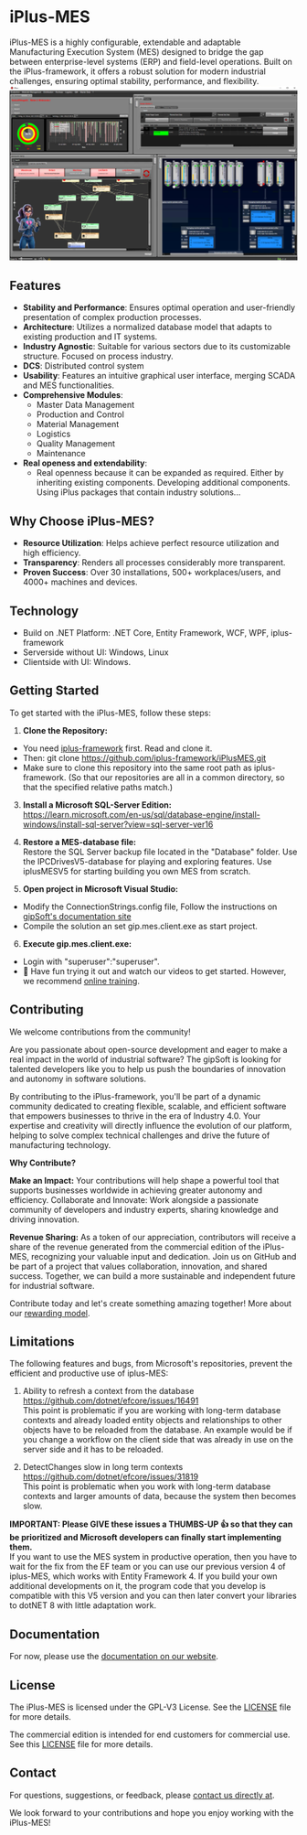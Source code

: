 # iPlus-MES

iPlus-MES is a highly configurable, extendable and adaptable Manufacturing Execution System (MES) designed to bridge the gap between enterprise-level systems (ERP) and field-level operations. Built on the iPlus-framework, it offers a robust solution for modern industrial challenges, ensuring optimal stability, performance, and flexibility.
![myimage-alt-tag](https://github.com/iplus-framework/iPlus-Docs/blob/main/Images/iplus-MES-Screenshot.jpg)

## Features

- **Stability and Performance**: Ensures optimal operation and user-friendly presentation of complex production processes.
- **Architecture**: Utilizes a normalized database model that adapts to existing production and IT systems.
- **Industry Agnostic**: Suitable for various sectors due to its customizable structure. Focused on process industry.
- **DCS**: Distributed control system
- **Usability**: Features an intuitive graphical user interface, merging SCADA and MES functionalities.
- **Comprehensive Modules**:
  - Master Data Management
  - Production and Control
  - Material Management
  - Logistics
  - Quality Management
  - Maintenance
- **Real openess and extendability**:
  - Real openness because it can be expanded as required. Either by inheriting existing components. Developing additional components. Using iPlus packages that contain industry solutions...

## Why Choose iPlus-MES?
- **Resource Utilization**: Helps achieve perfect resource utilization and high efficiency.
- **Transparency**: Renders all processes considerably more transparent.
- **Proven Success**: Over 30 installations, 500+ workplaces/users, and 4000+ machines and devices.

## Technology
- Build on .NET Platform: .NET Core, Entity Framework, WCF, WPF, iplus-framework
- Serverside without UI: Windows, Linux
- Clientside with UI: Windows.

## Getting Started
To get started with the iPlus-MES, follow these steps:

1. **Clone the Repository:**
  - You need [iplus-framework](https://github.com/iplus-framework/iPlus) first. Read and clone it.
  - Then: git clone https://github.com/iplus-framework/iPlusMES.git
  - Make sure to clone this repository into the same root path as iplus-framework. (So that our repositories are all in a common directory, so that the specified relative paths match.)

3. **Install a Microsoft SQL-Server Edition:**  
https://learn.microsoft.com/en-us/sql/database-engine/install-windows/install-sql-server?view=sql-server-ver16

4. **Restore a MES-database file:**  
Restore the SQL Server backup file located in the "Database" folder. Use the IPCDrivesV5-database for playing and exploring features. Use iplusMESV5 for starting building you own MES from scratch.

5. **Open project in Microsoft Visual Studio:**
  - Modify the ConnectionStrings.config file, Follow the instructions on [gipSoft's documentation site](https://iplus-framework.com/en/documentation/Read/Index/View/b00675a8-718c-4c13-9d6d-5e751397ac5f?chapterID=193d292e-df31-405e-a3e9-f1116846bf86#ItemTextTranslationID_d0551cc7-f767-4790-8ecb-8771836ebac7)
  - Compile the solution an set gip.mes.client.exe as start project.

6. **Execute gip.mes.client.exe:**
  - Login with "superuser":"superuser".
  - 🤗 Have fun trying it out and watch our videos to get started. However, we recommend [online training](https://iplus-framework.com/en?section=Support%20%26%20Training#d57ccb45-9050-41cb-a177-9e8c05028931).

## Contributing

We welcome contributions from the community! 

Are you passionate about open-source development and eager to make a real impact in the world of industrial software? The gipSoft is looking for talented developers like you to help us push the boundaries of innovation and autonomy in software solutions.

By contributing to the iPlus-framework, you'll be part of a dynamic community dedicated to creating flexible, scalable, and efficient software that empowers businesses to thrive in the era of Industry 4.0. Your expertise and creativity will directly influence the evolution of our platform, helping to solve complex technical challenges and drive the future of manufacturing technology.

**Why Contribute?**

**Make an Impact:** Your contributions will help shape a powerful tool that supports businesses worldwide in achieving greater autonomy and efficiency.
Collaborate and Innovate: Work alongside a passionate community of developers and industry experts, sharing knowledge and driving innovation.

**Revenue Sharing:** As a token of our appreciation, contributors will receive a share of the revenue generated from the commercial edition of the iPlus-MES, recognizing your valuable input and dedication.
Join us on GitHub and be part of a project that values collaboration, innovation, and shared success. Together, we can build a more sustainable and independent future for industrial software.

Contribute today and let's create something amazing together!
More about our [rewarding model](https://iplus-framework.com/en/documentation/Read/Index/View/a4100937-4d88-487d-ab3b-e599412e2a2f?workspaceSchemaID=ab0bc53f-decf-4101-9cee-111b6cbc5b24).

## Limitations
The following features and bugs, from Microsoft's repositories, prevent the efficient and productive use of iplus-MES:

1. Ability to refresh a context from the database
https://github.com/dotnet/efcore/issues/16491  
This point is problematic if you are working with long-term database contexts and already loaded entity objects and relationships to other objects have to be reloaded from the database. An example would be if you change a workflow on the client side that was already in use on the server side and it has to be reloaded.

2. DetectChanges slow in long term contexts
https://github.com/dotnet/efcore/issues/31819  
This point is problematic when you work with long-term database contexts and larger amounts of data, because the system then becomes slow.

**IMPORTANT: Please GIVE these issues a THUMBS-UP 👍 so that they can be prioritized and Microsoft developers can finally start implementing them.**  
If you want to use the MES system in productive operation, then you have to wait for the fix from the EF team or you can use our previous version 4 of iplus-MES, which works with Entity Framework 4. If you build your own additional developments on it, the program code that you develop is compatible with this V5 version and you can then later convert your libraries to dotNET 8 with little adaptation work.

## Documentation

For now, please use the [documentation on our website]([https://iplus-framework.com/en/documentation/Home/Schema/View/bce1702a-7637-4b98-83db-01a9d7a3a156](https://iplus-framework.com/en/documentation/Home/Schema/View/e0703b3b-647a-46a6-8c53-8706e9cb128b)).

## License

The iPlus-MES is licensed under the GPL-V3 License. See the [LICENSE](LICENSE) file for more details.

The commercial edition is intended for end customers for commercial use. See this [LICENSE](https://iplus-framework.com/en/documentation/Read/Index/View/8dec2941-f7ed-4bed-92a5-0e07404e359a?workspaceSchemaID=ab0bc53f-decf-4101-9cee-111b6cbc5b24) file for more details.

## Contact

For questions, suggestions, or feedback, please [contact us directly at](https://iplus-framework.com/en?section=Contact#aedf447c-2a3a-4bfe-9e0a-a9c5740e4f8e).

We look forward to your contributions and hope you enjoy working with the iPlus-MES!
